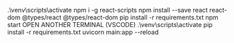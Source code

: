 .\venv\scripts\activate
npm i -g react-scripts
npm install --save react react-dom @types/react @types/react-dom
pip install -r requirements.txt
npm start
OPEN ANOTHER TERMINAL (VSCODE)
.\venv\scripts\activate
pip install -r requirements.txt
uvicorn main:app --reload